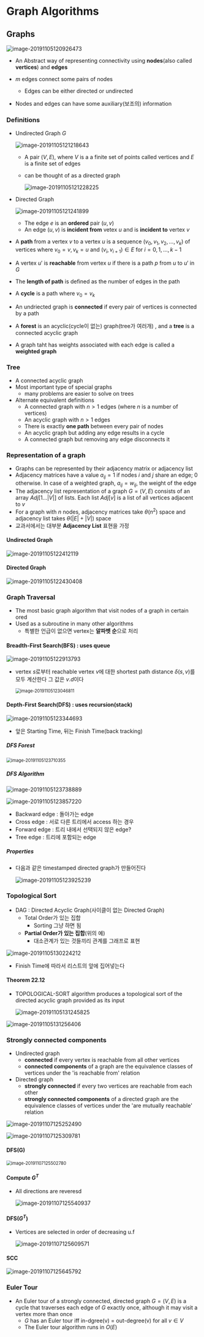 # Graph Algorithms

## Graphs

![image-20191105120926473](C:\Users\user\AppData\Roaming\Typora\typora-user-images\image-20191105120926473.png)

- An Abstract way of representing connectivity using **nodes**(also called **vertices**) and **edges**

- $m$ edges connect some pairs of nodes
  - Edges can be either directed or undirected
- Nodes and edges can have some auxiliary(보조의) information

### Definitions

- Undirected Graph $G$

  ![image-20191105121218643](C:\Users\user\AppData\Roaming\Typora\typora-user-images\image-20191105121218643.png)

  - A pair $(V,E)$, where $V$ is a a finite set of points called vertices and $E$ is a finite set of edges

  - can be thought of as a directed graph

    ![image-20191105121228225](C:\Users\user\AppData\Roaming\Typora\typora-user-images\image-20191105121228225.png)

- Directed Graph

  ![image-20191105121241899](C:\Users\user\AppData\Roaming\Typora\typora-user-images\image-20191105121241899.png)

  - The edge $e$ is an **ordered** pair $(u,v)$
  - An edge $(u,v)$ is **incident from** vetex $u$ and is **incident to** vertex $v$

- A **path** from a vertex $v$ to a vertex $u$ is a sequence $(v_0, v_1, v_2, ... , v_k)$ of vertices where $v_0 = v, v_k = u$ and $(v_i, v_{i+1}) \in E$ for $i = 0, 1, ..., k-1$
- A vertex $u'$ is **reachable**  from vertex $u$ if there is a path $p$ from $u$ to $u'$ in $G$
- The **length of path** is defined as the number of edges in the path
- A **cycle** is a path where $v_0 = v_k$
- An undriected graph is **connected** if every pair of vertices is connected by a path
- A **forest** is an acyclic(cycle이 없는) graph(tree가 여러개)
  , and a **tree** is a connected acyclic graph
- A graph taht has weights associated with each edge is called a **weighted graph**

### Tree

- A connected acyclic graph
- Most important type of special graphs
  - many problems are easier to solve on trees
- Alternate equivalent definitions
  - A connected graph with $n \gt 1$ edges (where $n$ is a number of vertices)
  - An acyclic graph with $n \gt 1$ edges
  - There is exactly **one path** between every pair of nodes
  - An acyclic graph but adding any edge results in a cycle
  - A connected graph but removing any edge disconnects it

### Representation of a graph

- Graphs can be represented by their adjacency matrix or adjacency list
- Adjacency matrices have a value $a_{ij} = 1$ if nodes $i$ and $j$ share an edge; 0 otherwise.
  In case of a weighted graph, $a_{ij} = w_{ij}$, the weight of the edge
- The adjacency list representation of a graph $G = (V, E)$ consists of an array $Adj[1...|V|]$ of lists. Each list $Adj[v]$ is a list of all vertices adjacent to $v$
- For a graph with $n$ nodes, adjacency matrices take $\theta(n^2)$ space and adjacency list takes $\theta(|E|+|V|)$ space
- 교과서에서는 대부분 **Adjacency List** 표현을 가정

#### Undirected Graph

![image-20191105122412119](C:\Users\user\AppData\Roaming\Typora\typora-user-images\image-20191105122412119.png)

#### Directed Graph

![image-20191105122430408](C:\Users\user\Desktop\2019-2\알고리즘\강의노트\image-20191105122430408.png)

### Graph Traversal

- The most basic graph algorithm that visit nodes of a graph in certain ored
- Used as a subroutine in many other algorithms
  - 특별한 언급이 없으면 vertex는 **알파벳 순**으로 처리

#### Breadth-First Search(BFS) : uses queue

![image-20191105122913793](C:\Users\user\AppData\Roaming\Typora\typora-user-images\image-20191105122913793.png)

- vertex $s$로부터 reachable vertex $v$에 대한 shortest path distance $\delta(s,v)$를 모두 계산한다
  그 값은 $v.d$이다

  <img src="C:\Users\user\AppData\Roaming\Typora\typora-user-images\image-20191105123046811.png" alt="image-20191105123046811" style="zoom:80%;" />

#### Depth-First Search(DFS) : uses recursion(stack)

![image-20191105123344693](C:\Users\user\AppData\Roaming\Typora\typora-user-images\image-20191105123344693.png)

- 앞은 Starting Time, 뒤는 Finish Time(back tracking)

##### DFS Forest

<img src="C:\Users\user\AppData\Roaming\Typora\typora-user-images\image-20191105123710355.png" alt="image-20191105123710355" style="zoom:80%;" />

##### DFS Algorithm

![image-20191105123738889](C:\Users\user\AppData\Roaming\Typora\typora-user-images\image-20191105123738889.png)

![image-20191105123857220](C:\Users\user\AppData\Roaming\Typora\typora-user-images\image-20191105123857220.png)

- Backward edge : 돌아가는 edge
- Cross edge : 서로 다른 트리에서 access 하는 경우
- Forward edge : 트리 내에서 선택되지 않은 edge?
- Tree edge : 트리에 포함되는 edge

##### Properties

- 다음과 같은 timestamped directed graph가 만들어진다

  ![image-20191105123925239](C:\Users\user\AppData\Roaming\Typora\typora-user-images\image-20191105123925239.png)

### Topological Sort

- DAG : Directed Acyclic Graph(사이클이 없는 Directed Graph)
  - Total Order가 있는 집합
    - Sorting 그냥 하면 됨
  - **Partial Order가 있는 집합**(위의 예)
    - 대소관계가 있는 것들끼리 관계를 그래프로 표현

![image-20191105130224212](C:\Users\user\AppData\Roaming\Typora\typora-user-images\image-20191105130224212.png)

- Finish Time에 따라서 리스트의 앞에 집어넣는다

#### Theorem 22.12

- TOPOLOGICAL-SORT algorithm produces a topological sort of the directed acyclic graph provided as its input

  ![image-20191105131245825](C:\Users\user\AppData\Roaming\Typora\typora-user-images\image-20191105131245825.png)

![image-20191105131256406](C:\Users\user\AppData\Roaming\Typora\typora-user-images\image-20191105131256406.png)

### Strongly connected components

- Undirected graph
  - **connected** if every vertex is reachable from all other vertices
  - **connected components** of a graph are the equivalence classes of vertices under the 'is reachable from' relation
- Directed graph
  - **strongly connected** if every two vertices are reachable from each other
  - **strongly connected components** of a directed graph are the equivalence classes of vertices under the 'are mutually reachable' relation

![image-20191107125252490](C:\Users\user\AppData\Roaming\Typora\typora-user-images\image-20191107125252490.png)

![image-20191107125309781](C:\Users\user\AppData\Roaming\Typora\typora-user-images\image-20191107125309781.png)

#### DFS(G)

<img src="C:\Users\user\AppData\Roaming\Typora\typora-user-images\image-20191107125502780.png" alt="image-20191107125502780" style="zoom: 80%;" />

#### Compute $G^T$

- All directions are reveresd

  ![image-20191107125540937](C:\Users\user\AppData\Roaming\Typora\typora-user-images\image-20191107125540937.png)

#### DFS($G^T$)

- Vertices are selected in order of decreasing u.f

  ![image-20191107125609571](C:\Users\user\AppData\Roaming\Typora\typora-user-images\image-20191107125609571.png)

#### SCC

![image-20191107125645792](C:\Users\user\AppData\Roaming\Typora\typora-user-images\image-20191107125645792.png)

### Euler Tour

- An Euler tour of a strongly connected, directed graph $G = (V,E)$ is a cycle that traverses each edge of $G$ exactly once, although it may visit a vertex more than once
  - $G$ has an Euler tour iff in-dgree(v) = out-degree(v) for all $v \in V$
  - The Euler tour algorithm runs in $O(E)$